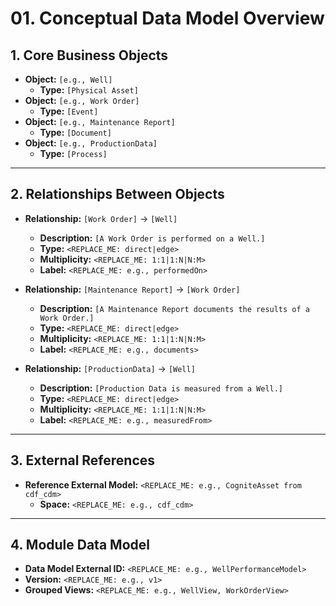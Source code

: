 # 01. Conceptual Data Model Overview

<!--
This document outlines the high-level structure of the data model.
Fill in the [placeholders] to define the core business objects and their relationships.
-->

## 1. Core Business Objects

<!--
List all the primary real-world entities or concepts that the data model will represent.
For each object, specify its type to guide the modeling process.
-->

- **Object:** `[e.g., Well]`
  - **Type:** `[Physical Asset]`
- **Object:** `[e.g., Work Order]`
  - **Type:** `[Event]`
- **Object:** `[e.g., Maintenance Report]`
  - **Type:** `[Document]`
- **Object:** `[e.g., ProductionData]`
  - **Type:** `[Process]`

______________________________________________________________________

## 2. Relationships Between Objects

<!--
Define how the core business objects connect to each other.
This describes the essential graph structure of the model.
Add attributes for each relationship to specify details like type and multiplicity.
-->

- **Relationship:** `[Work Order]` -> `[Well]`

  - **Description:** `[A Work Order is performed on a Well.]`
  - **Type:** `<REPLACE_ME: direct|edge>`
        <!-- direct for simple links; edge for complex/labeled connections -->
  - **Multiplicity:** `<REPLACE_ME: 1:1|1:N|N:M>`
  - **Label:** `<REPLACE_ME: e.g., performedOn>`

- **Relationship:** `[Maintenance Report]` -> `[Work Order]`

  - **Description:**
    `[A Maintenance Report documents the results of a Work Order.]`
  - **Type:** `<REPLACE_ME: direct|edge>`
        <!-- direct for simple links; edge for complex/labeled connections -->
  - **Multiplicity:** `<REPLACE_ME: 1:1|1:N|N:M>`
  - **Label:** `<REPLACE_ME: e.g., documents>`

- **Relationship:** `[ProductionData]` -> `[Well]`

  - **Description:** `[Production Data is measured from a Well.]`
  - **Type:** `<REPLACE_ME: direct|edge>`
        <!-- direct for simple links; edge for complex/labeled connections -->
  - **Multiplicity:** `<REPLACE_ME: 1:1|1:N|N:M>`
  - **Label:** `<REPLACE_ME: e.g., measuredFrom>`

______________________________________________________________________

## 3. External References

<!-- Reference objects/models from other spaces for integration. This enables modular designs across projects. Learn-why: Avoid duplicating standard models like CogniteAsset. -->

- **Reference External Model:** `<REPLACE_ME: e.g., CogniteAsset from cdf_cdm>`
  - **Space:** `<REPLACE_ME: e.g., cdf_cdm>`

______________________________________________________________________

## 4. Module Data Model

<!-- Group views into a data model for the module. Learn-why: Data models bundle views for deployment and querying. -->

- **Data Model External ID:** `<REPLACE_ME: e.g., WellPerformanceModel>`
- **Version:** `<REPLACE_ME: e.g., v1>`
- **Grouped Views:** `<REPLACE_ME: e.g., WellView, WorkOrderView>`
